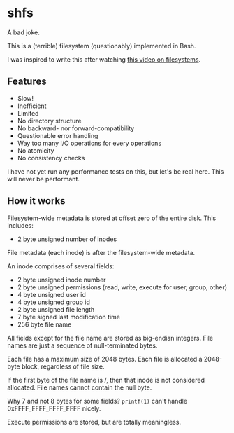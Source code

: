 # shfs

A bad joke.

This is a (terrible) filesystem (questionably) implemented in Bash.

I was inspired to write this after watching [this video on filesystems](https://youtu.be/9MWeiuw8WHU).

## Features

- Slow!
- Inefficient
- Limited
- No directory structure
- No backward- nor forward-compatibility
- Questionable error handling
- Way too many I/O operations for every operations
- No atomicity
- No consistency checks

I have not yet run any performance tests on this, but let's be real here. This will never be performant.

## How it works

Filesystem-wide metadata is stored at offset zero of the entire disk. This includes:

- 2 byte unsigned number of inodes

File metadata (each inode) is after the filesystem-wide metadata.

An inode comprises of several fields:

- 2 byte unsigned inode number
- 2 byte unsigned permissions (read, write, execute for user, group, other)
- 4 byte unsigned user id
- 4 byte unsigned group id
- 2 byte unsigned file length
- 7 byte signed last modification time
- 256 byte file name

All fields except for the file name are stored as big-endian integers. File names are just a sequence of null-terminated bytes.

Each file has a maximum size of 2048 bytes. Each file is allocated a 2048-byte block, regardless of file size.

If the first byte of the file name is /, then that inode is not considered allocated. File names cannot contain the null byte.

Why 7 and not 8 bytes for some fields? `printf(1)` can't handle 0xFFFF_FFFF_FFFF_FFFF nicely.

Execute permissions are stored, but are totally meaningless.
